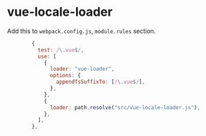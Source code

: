 # vue-locale-loader


Add this to `webpack.config.js`, `module.rules` section.

```js
        {
          test: /\.vue$/,
          use: [
            {
              loader: "vue-loader",
              options: {
                appendTsSuffixTo: [/\.vue$/],
              },
            },
            {
              loader: path.resolve("src/vue-locale-loader.js"),
            },
          ],
        },
```

